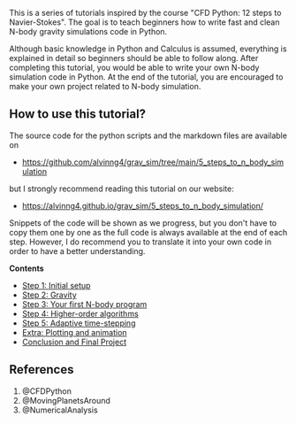 This is a series of tutorials inspired by the course "CFD Python: 12 steps to Navier-Stokes".
The goal is to teach beginners how to write fast and clean N-body gravity simulations code in Python.

Although basic knowledge in Python and Calculus is assumed, everything is explained in detail so 
beginners should be able to follow along. After completing this tutorial, you would be able to
write your own N-body simulation code in Python.
At the end of the tutorial, you are encouraged to make your own project related to N-body simulation.

## How to use this tutorial? 
The source code for the python scripts and the markdown files are available on

* https://github.com/alvinng4/grav_sim/tree/main/5_steps_to_n_body_simulation

but I strongly recommend reading this tutorial on our website: 

* https://alvinng4.github.io/grav_sim/5_steps_to_n_body_simulation/

Snippets of the code will be shown as we progress, but you don't have to copy them one by one as the full code is always available at the end of each step. However,
I do recommend you to translate it into your own code in order to have a better understanding.

**Contents**

- [Step 1: Initial setup](step1.md)
- [Step 2: Gravity](step2.md)
- [Step 3: Your first N-body program](step3.md)
- [Step 4: Higher-order algorithms](step4.md)
- [Step 5: Adaptive time-stepping](step5.md)
- [Extra: Plotting and animation](extra.md)
- [Conclusion and Final Project](conclusion.md)

## References
1. @CFDPython
2. @MovingPlanetsAround
3. @NumericalAnalysis
